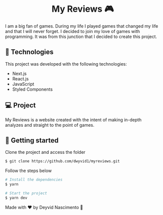 <h1 align="center">
  My Reviews 🎮
</h1>

I am a big fan of games. During my life I played games that changed my life and that I will never forget. I decided to join my love of games with programming. It was from this junction that I decided to create this project.

## :star2: Technologies

This project was developed with the following technologies:

- Next.js
- React.js
- JavaScript
- Styled Components

## 💻 Project

My Reviews is a website created with the intent of making in-depth analyzes and straight to the point of games.

## 🚀 Getting started

Clone the project and access the folder

```bash
$ git clone https://github.com/dwyvid1/myreviews.git
```

Follow the steps below
```bash
# Install the dependencies
$ yarn

# Start the project
$ yarn dev
```

Made with ❤️ by Deyvid Nascimento :wave:
